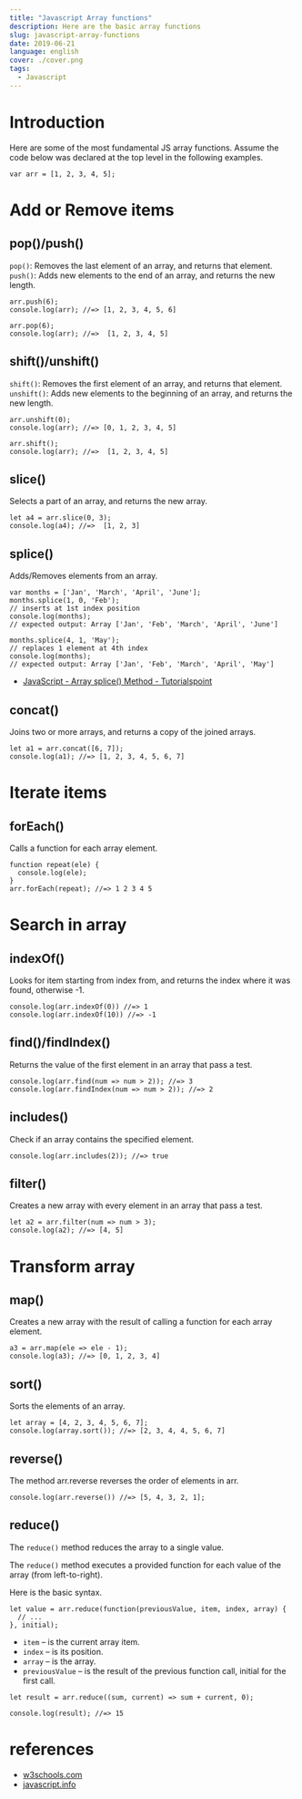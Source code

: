 ```yaml
---
title: "Javascript Array functions"
description: Here are the basic array functions
slug: javascript-array-functions
date: 2019-06-21
language: english
cover: ./cover.png
tags: 
  - Javascript
---
```

# Introduction
Here are some of the most fundamental JS array functions.
Assume the code below was declared at the top level in the following examples.

```JS
var arr = [1, 2, 3, 4, 5];
```

# Add or Remove items

## pop()/push()

`pop()`: Removes the last element of an array, and returns that element.
`push()`: Adds new elements to the end of an array, and returns the new length.

```JS
arr.push(6);
console.log(arr); //=> [1, 2, 3, 4, 5, 6]

arr.pop(6);
console.log(arr); //=>  [1, 2, 3, 4, 5]
```

## shift()/unshift()

`shift()`: Removes the first element of an array, and returns that element.
`unshift()`: Adds new elements to the beginning of an array, and returns the new length.

```JS
arr.unshift(0);
console.log(arr); //=> [0, 1, 2, 3, 4, 5]

arr.shift();
console.log(arr); //=>  [1, 2, 3, 4, 5]
```

## slice()

Selects a part of an array, and returns the new array.

```JS
let a4 = arr.slice(0, 3);
console.log(a4); //=>  [1, 2, 3]
```

## splice()

Adds/Removes elements from an array.

```JS
var months = ['Jan', 'March', 'April', 'June'];
months.splice(1, 0, 'Feb');
// inserts at 1st index position
console.log(months);
// expected output: Array ['Jan', 'Feb', 'March', 'April', 'June']

months.splice(4, 1, 'May');
// replaces 1 element at 4th index
console.log(months);
// expected output: Array ['Jan', 'Feb', 'March', 'April', 'May']
```

- [JavaScript - Array splice() Method - Tutorialspoint](https://www.tutorialspoint.com/javascript/array_splice.htm)

## concat()

Joins two or more arrays, and returns a copy of the joined arrays.

```JS
let a1 = arr.concat([6, 7]);
console.log(a1); //=> [1, 2, 3, 4, 5, 6, 7]
```

# Iterate items

## forEach()

Calls a function for each array element.

```JS
function repeat(ele) {
  console.log(ele);
}
arr.forEach(repeat); //=> 1 2 3 4 5
```

# Search in array

## indexOf()

Looks for item starting from index from, and returns the index where it was found, otherwise -1.

```JS
console.log(arr.indexOf(0)) //=> 1
console.log(arr.indexOf(10)) //=> -1
```

## find()/findIndex()

Returns the value of the first element in an array that pass a test.

```JS
console.log(arr.find(num => num > 2)); //=> 3
console.log(arr.findIndex(num => num > 2)); //=> 2
```

## includes()

Check if an array contains the specified element.

```JS
console.log(arr.includes(2)); //=> true
```

## filter()

Creates a new array with every element in an array that pass a test.

```JS
let a2 = arr.filter(num => num > 3);
console.log(a2); //=> [4, 5]
```

# Transform array

## map()

Creates a new array with the result of calling a function for each array element.

```JS
a3 = arr.map(ele => ele - 1);
console.log(a3); //=> [0, 1, 2, 3, 4]
```

## sort()

Sorts the elements of an array.

```JS
let array = [4, 2, 3, 4, 5, 6, 7];
console.log(array.sort()); //=> [2, 3, 4, 4, 5, 6, 7]
```

## reverse()

The method arr.reverse reverses the order of elements in arr.

```JS
console.log(arr.reverse()) //=> [5, 4, 3, 2, 1];
```

## reduce()

The `reduce()` method reduces the array to a single value.

The `reduce()` method executes a provided function for each value of the array (from left-to-right).

Here is the basic syntax.

```JS
let value = arr.reduce(function(previousValue, item, index, array) {
  // ...
}, initial);
```

- `item` – is the current array item.
- `index` – is its position.
- `array` – is the array.
- `previousValue` – is the result of the previous function call, initial for the first call.

```JS
let result = arr.reduce((sum, current) => sum + current, 0);

console.log(result); //=> 15
```

# references

- [w3schools.com](https://www.w3schools.com/jsref/jsref_obj_array.asp)
- [javascript.info](https://javascript.info/array-methods#searching-in-array)

